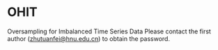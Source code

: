 # OHIT
Oversampling for Imbalanced Time Series Data
Please contact the first author (zhutuanfei@hnu.edu.cn) to obtain the password.
